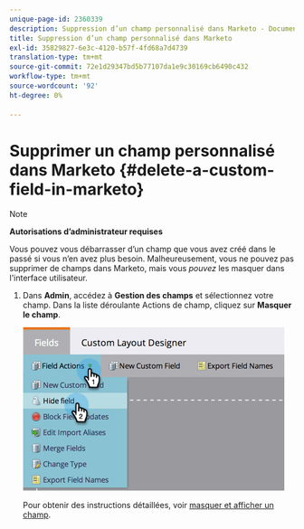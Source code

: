 ```yaml
---
unique-page-id: 2360339
description: Suppression d’un champ personnalisé dans Marketo - Documents Marketo - Documentation du produit
title: Suppression d’un champ personnalisé dans Marketo
exl-id: 35829827-6e3c-4120-b57f-4fd68a7d4739
translation-type: tm+mt
source-git-commit: 72e1d29347bd5b77107da1e9c30169cb6490c432
workflow-type: tm+mt
source-wordcount: '92'
ht-degree: 0%

---
```


# Supprimer un champ personnalisé dans Marketo {#delete-a-custom-field-in-marketo}

>[!NOTE]
>
>**Autorisations d’administrateur requises**

Vous pouvez vous débarrasser d’un champ que vous avez créé dans le passé si vous n’en avez plus besoin. Malheureusement, vous ne pouvez pas supprimer de champs dans Marketo, mais vous _pouvez_ les masquer dans l&#39;interface utilisateur.

1. Dans **Admin**, accédez à **Gestion des champs** et sélectionnez votre champ. Dans la liste déroulante Actions de champ, cliquez sur **Masquer le champ**.

   ![](assets/image2014-9-19-9-3a49-3a10.png)

   Pour obtenir des instructions détaillées, voir [masquer et afficher un champ](/help/marketo/product-docs/administration/field-management/hide-and-unhide-a-field.md).
